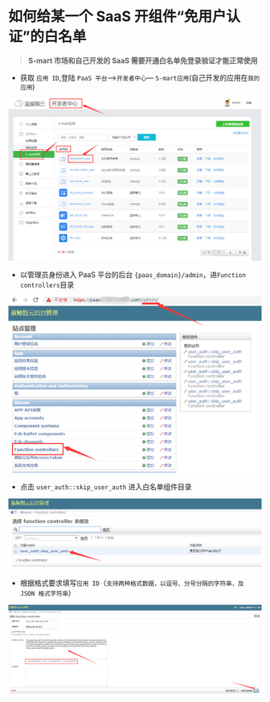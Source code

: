 # 如何给某一个 SaaS 开组件“免用户认证”的白名单

> **S-mart 市场和自己开发的 SaaS 需要开通白名单免登录验证才能正常使用**

- 获取 `应用 ID`,登陆 `PaaS 平台`—>`开发者中心`— `S-mart应用`(自己开发的应用在`我的应用`)

![White](../assets/White1.png)

- 以管理员身份进入 PaaS 平台的后台 `{paas_domain}/admin`，进`Function controllers`目录

![White](../assets/White2.png)

- 点击 `user_auth::skip_user_auth` 进入白名单组件目录

![White](../assets/White3.png)

- 根据格式要求填写`应用 ID`（`支持两种格式数据，以逗号、分号分隔的字符串，及 JSON 格式字符串`）

![White](../assets/White4.png)
